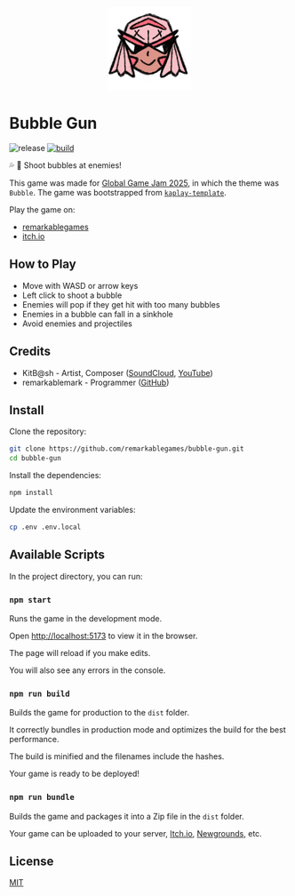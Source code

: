 <p align="center">
  <img src="https://github.com/remarkablegames/bubble-gun/blob/master/public/logo.png" alt="Bubble Gun">
</p>

# Bubble Gun

![release](https://img.shields.io/github/v/release/remarkablegames/bubble-gun)
[![build](https://github.com/remarkablegames/bubble-gun/actions/workflows/build.yml/badge.svg)](https://github.com/remarkablegames/bubble-gun/actions/workflows/build.yml)

💦 🔫 Shoot bubbles at enemies!

This game was made for [Global Game Jam 2025](https://globalgamejam.org/games/2025/kiki-and-boba-4), in which the theme was `Bubble`. The game was bootstrapped from [`kaplay-template`](https://github.com/remarkablegames/kaplay-template).

Play the game on:

- [remarkablegames](https://remarkablegames.org/bubble-gun)
- [itch.io](https://remarkablegames.itch.io/bubble-gun)

## How to Play

- Move with WASD or arrow keys
- Left click to shoot a bubble
- Enemies will pop if they get hit with too many bubbles
- Enemies in a bubble can fall in a sinkhole
- Avoid enemies and projectiles

## Credits

- KitB@sh - Artist, Composer ([SoundCloud](https://soundcloud.com/k1tb4sh), [YouTube](https://www.youtube.com/@kitbash52))
- remarkablemark - Programmer ([GitHub](https://github.com/remarkablemark))

## Install

Clone the repository:

```sh
git clone https://github.com/remarkablegames/bubble-gun.git
cd bubble-gun
```

Install the dependencies:

```sh
npm install
```

Update the environment variables:

```sh
cp .env .env.local
```

## Available Scripts

In the project directory, you can run:

### `npm start`

Runs the game in the development mode.

Open [http://localhost:5173](http://localhost:5173) to view it in the browser.

The page will reload if you make edits.

You will also see any errors in the console.

### `npm run build`

Builds the game for production to the `dist` folder.

It correctly bundles in production mode and optimizes the build for the best performance.

The build is minified and the filenames include the hashes.

Your game is ready to be deployed!

### `npm run bundle`

Builds the game and packages it into a Zip file in the `dist` folder.

Your game can be uploaded to your server, [Itch.io](https://itch.io/), [Newgrounds](https://www.newgrounds.com/), etc.

## License

[MIT](LICENSE)
